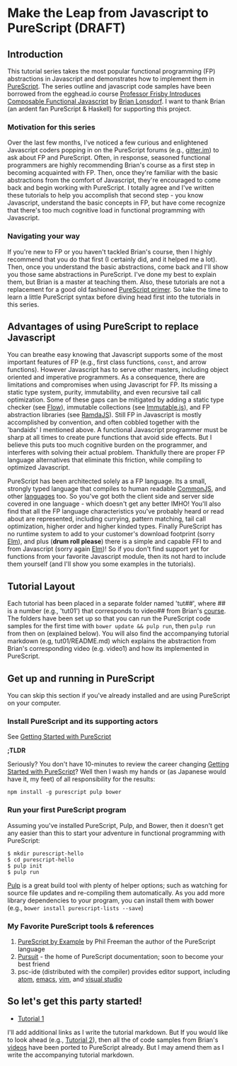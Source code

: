 # Make the Leap from Javascript to PureScript (DRAFT)

## Introduction

This tutorial series takes the most popular functional programming (FP) abstractions in Javascript and demonstrates how to implement them in [PureScript](http://www.purescript.org). The series outline and javascript code samples have been borrowed from the egghead.io course [Professor Frisby Introduces Composable Functional Javascript](https://egghead.io/courses/professor-frisby-introduces-composable-functional-javascript) by
[Brian Lonsdorf](https://github.com/DrBoolean).  I want to thank Brian (an ardent fan PureScript & Haskell) for supporting this project.

### Motivation for this series

Over the last few months, I've noticed a few curious and enlightened Javascript coders popping in on the PureScript forums (e.g., [gitter.im](https://gitter.im/purescript/purescript)) to ask about FP and PureScript.  Often, in response, seasoned functional programmers are highly recommending Brian's course as a first step in becoming acquainted with FP. Then, once they're familiar with the basic abstractions from the comfort of Javascript, they're encouraged to come back and begin working with PureScript.  I totally agree and I've written these tutorials to help you accomplish that second step - you know Javascript, understand the basic concepts in FP, but have come recognize that there's too much cognitive load in functional programming with Javascript.

### Navigating your way

If you're new to FP or you haven't tackled Brian's course, then I highly recommend that you do that first (I certainly did, and it helped me a lot). Then, once you understand the basic abstractions, come back and I'll show you those same abstractions in PureScript. I've done my best to explain them, but Brian is a master at teaching them.  Also, these tutorials are not a replacement for a good old fashioned [PureScript primer](https://leanpub.com/purescript). So take the time to learn a little PureScript syntax before diving head first into the tutorials in this series.

## Advantages of using PureScript to replace Javascript

You can breathe easy knowing that Javascript supports some of the most important features of FP (e.g., first class functions, `const`, and arrow functions).  However Javascript has to serve other masters, including object oriented and imperative programmers.  As a consequence, there are limitations and compromises when using Javascript for FP. Its missing a static type system, purity, immutability, and even recursive tail call optimization.  Some of these gaps can be mitigated by adding a static type checker (see [Flow](https://github.com/facebook/flow)), immutable collections (see [Immutable.js](https://facebook.github.io/immutable-js/)), and FP abstraction libraries (see [RamdaJS](http://ramdajs.com)). Still FP in Javascript is mostly accomplished by convention, and often cobbled together with the 'bandaids' I mentioned above. A functional Javascript programmer must be sharp at all times to create pure functions that avoid side effects.  But I believe this puts too much cognitive burden on the programmer, and interferes with solving their actual problem.  Thankfully there are proper FP language alternatives that eliminate this friction, while compiling to optimized Javascript.

PureScript has been architected solely as a FP language. Its a small, strongly typed language that compiles to human readable [CommonJS](https://en.wikipedia.org/wiki/CommonJS), and other [languages](https://github.com/andyarvanitis/purescript-native) too. So you've got both the client side and server side covered in one language - which doesn't get any better IMHO!  You'll also find that all the FP language characteristics you've probably heard or read about are represented, including currying, pattern matching, tail call optimization, higher order and higher kinded types.  Finally PureScript has no runtime system to add to your customer's download footprint (sorry [Elm](http://elm-lang.org)), and plus (**drum roll please**) there is a simple and capable FFI to and from Javascript (sorry again [Elm](http://elm-lang.org))! So if you don't find support yet for functions from your favorite Javascript module, then its not hard to include them yourself (and I'll show you some examples in the tutorials).

## Tutorial Layout

Each tutorial has been placed in a separate folder named 'tut##', where ## is a number (e.g., 'tut01') that corresponds to video## from Brian's [course](https://egghead.io/courses/professor-frisby-introduces-composable-functional-javascript). The folders have been set up so that you can run the PureScript code samples for the first time with `bower update && pulp run`, then `pulp run` from then on (explained below).  You will also find the accompanying tutorial markdown (e.g, tut01/README.md) which explains the abstraction from Brian's corresponding video (e.g. video1) and how its implemented in PureScript.

## Get up and running in PureScript

You can skip this section if you've already installed and are using PureScript on your computer.

### Install PureScript and its supporting actors
See [Getting Started with PureScript](http://www.purescript.org/learn/getting-started/)

**;TLDR**

Seriously? You don't have 10-minutes to review the career changing [Getting Started with PureScript](http://www.purescript.org/learn/getting-started/)? Well then I wash my hands or (as Japanese would have it, my feet) of all responsibility for the results:
```
npm install -g purescript pulp bower

```
### Run your first PureScript program

Assuming you've installed PureScript, Pulp, and Bower, then it doesn't get any easier than this to start your adventure in functional programming with PureScript:

```
$ mkdir purescript-hello
$ cd purescript-hello
$ pulp init
$ pulp run
```
[Pulp](https://github.com/bodil/pulp) is a great build tool with plenty of helper options; such as watching for source file updates and re-compiling them automatically. As you add more library dependencies to your program, you can install them with bower (e.g., `bower install purescript-lists --save`)


### My Favorite PureScript tools & references

1. [PureScript by Example](https://leanpub.com/purescript/) by Phil Freeman the author of the PureScript language
2. [Pursuit](https://pursuit.purescript.org) - the home of PureScript documentation; soon to become your best friend
3. psc-ide (distributed with the compiler) provides editor support, including [atom](https://github.com/nwolverson/atom-ide-purescript), [emacs]( https://github.com/epost/psc-ide-emacs), [vim](https://github.com/FrigoEU/psc-ide-vim), and [visual studio]( https://github.com/nwolverson/vscode-ide-purescript)

## So let's get this party started!

* [Tutorial 1](https://github.com/adkelley/javascript-to-purescript/tree/master/tut01)

I'll add additional links as I write the tutorial markdown. But If you would like to look ahead (e.g., [Tutorial 2](https://github.com/adkelley/javascript-to-purescript/tree/master/tut02)), then all the of code samples from Brian's [videos](https://egghead.io/courses/professor-frisby-introduces-composable-functional-javascript) have been ported to PureScript already. But I may amend them as I write the accompanying tutorial markdown.  
